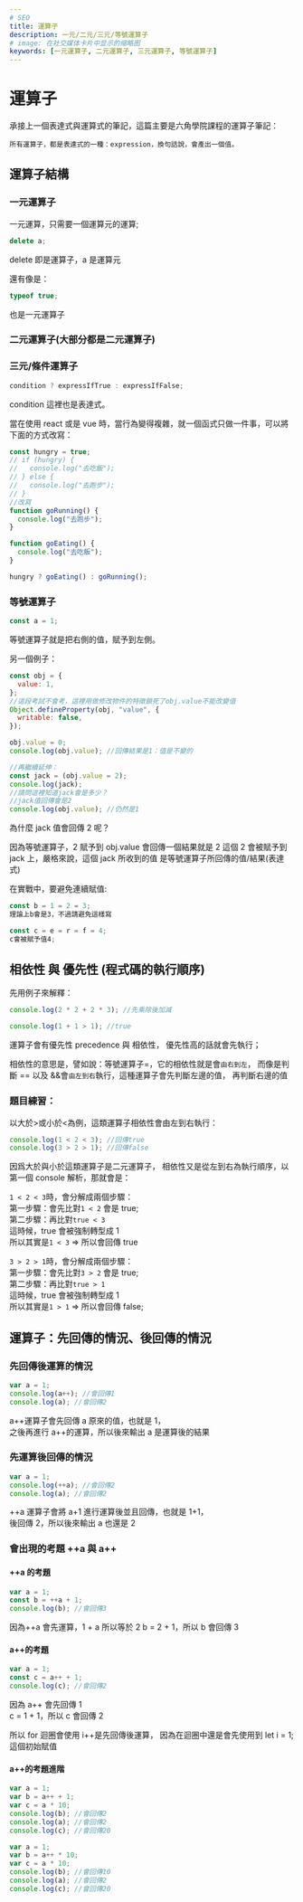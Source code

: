 ```yaml
---
# SEO
title: 運算子
description: 一元/二元/三元/等號運算子
# image: 在社交媒体卡片中显示的缩略图
keywords: [一元運算子, 二元運算子, 三元運算子, 等號運算子]
---
```


# 運算子

承接上一個表達式與運算式的筆記，這篇主要是六角學院課程的運算子筆記：

```
所有運算子，都是表達式的一種：expression，換句話說，會產出一個值。
```

## 運算子結構

### 一元運算子

一元運算，只需要一個運算元的運算;

```js
delete a;
```

delete 即是運算子，a 是運算元

還有像是：

```js
typeof true;
```

也是一元運算子

### 二元運算子(大部分都是二元運算子)

### 三元/條件運算子

```js
condition ? expressIfTrue : expressIfFalse;
```

condition 這裡也是表達式。

當在使用 react 或是 vue 時，當行為變得複雜，就一個函式只做一件事，可以將下面的方式改寫：

```js
const hungry = true;
// if (hungry) {
//   console.log("去吃飯");
// } else {
//   console.log("去跑步");
// }
//改寫
function goRunning() {
  console.log("去跑步");
}

function goEating() {
  console.log("去吃飯");
}

hungry ? goEating() : goRunning();
```

### 等號運算子

```js
const a = 1;
```

等號運算子就是把右側的值，賦予到左側。

另一個例子：

```js
const obj = {
  value: 1,
};
//這段考試不會考，這裡用做修改物件的特徵鎖死了obj.value不能改變值
Object.defineProperty(obj, "value", {
  writable: false,
});

obj.value = 0;
console.log(obj.value); //回傳結果是1：值是不變的

//再繼續延伸：
const jack = (obj.value = 2);
console.log(jack);
//請問這裡知道jack會是多少？
//jack值回傳會是2
console.log(obj.value); //仍然是1
```

為什麼 jack 值會回傳 2 呢？

因為等號運算子，2 賦予到 obj.value 會回傳一個結果就是 2
這個 2 會被賦予到 jack 上，嚴格來說，這個 jack 所收到的值
是等號運算子所回傳的值/結果(表達式)

在實戰中，要避免連續賦值:

```js
const b = 1 = 2 = 3;
理論上b會是3，不過請避免這樣寫

const c = e = r = f = 4;
c會被賦予值4;
```

## 相依性 與 優先性 (程式碼的執行順序)

先用例子來解釋：

```js
console.log(2 * 2 + 2 * 3); //先乘除後加減

console.log(1 + 1 > 1); //true
```

運算子會有優先性 precedence 與 相依性，
優先性高的話就會先執行；

相依性的意思是，譬如說：等號運算子=，它的相依性就是會`由右到左`，
而像是判斷 == 以及 &&會`由左到右`執行，這種運算子會先判斷左邊的值，
再判斷右邊的值

### 題目練習：

以大於>或小於<為例，這類運算子相依性會由左到右執行：

```js
console.log(1 < 2 < 3); //回傳true
console.log(3 > 2 > 1); //回傳false
```

因爲大於與小於這類運算子是二元運算子，
相依性又是從左到右為執行順序，以第一個 console 解析，那就會是：

`1 < 2 < 3`時，會分解成兩個步驟：<br/>
第一步驟：會先比對`1 < 2` 會是 true;<br/>
第二步驟：再比對`true < 3`<br/>
這時候，true 會被強制轉型成 1<br/>
所以其實是`1 < 3` => 所以會回傳 true<br/>

`3 > 2 > 1`時，會分解成兩個步驟：<br/>
第一步驟：會先比對`3 > 2` 會是 true;<br/>
第二步驟：再比對`true > 1`<br/>
這時候，true 會被強制轉型成 1<br/>
所以其實是`1 > 1` => 所以會回傳 false;

## 運算子：先回傳的情況、後回傳的情況

### 先回傳後運算的情況

```js
var a = 1;
console.log(a++); //會回傳1
console.log(a); //會回傳2
```

a++運算子會先回傳 a 原來的值，也就是 1，<br/>
之後再進行 a++的運算，所以後來輸出 a 是運算後的結果<br/>

### 先運算後回傳的情況

```js
var a = 1;
console.log(++a); //會回傳2
console.log(a); //會回傳2
```

++a 運算子會將 a+1 進行運算後並且回傳，也就是 1+1，<br/>
後回傳 2，所以後來輸出 a 也還是 2<br/>

### 會出現的考題 ++a 與 a++

#### ++a 的考題

```js
var a = 1;
const b = ++a + 1;
console.log(b); //會回傳3
```

因為++a 會先運算，1 + a 所以等於 2
b = 2 + 1，所以 b 會回傳 3<br/>

#### a++的考題

```js
var a = 1;
const c = a++ + 1;
console.log(c); //會回傳2
```

因為 a++ 會先回傳 1<br/>
c = 1 + 1，所以 c 會回傳 2<br/>

所以 for 迴圈會使用 i++是先回傳後運算，
因為在迴圈中還是會先使用到 let i = 1;這個初始賦值

#### a++的考題進階

```js
var a = 1;
var b = a++ + 1;
var c = a * 10;
console.log(b); //會回傳2
console.log(a); //會回傳2
console.log(c); //會回傳20
```

```js
var a = 1;
var b = a++ * 10;
var c = a * 10;
console.log(b); //會回傳10
console.log(a); //會回傳2
console.log(c); //會回傳20
```
